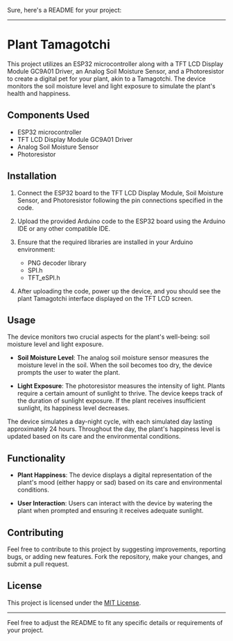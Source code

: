 Sure, here's a README for your project:

---

# Plant Tamagotchi

This project utilizes an ESP32 microcontroller along with a TFT LCD Display Module GC9A01 Driver, an Analog Soil Moisture Sensor, and a Photoresistor to create a digital pet for your plant, akin to a Tamagotchi. The device monitors the soil moisture level and light exposure to simulate the plant's health and happiness.

## Components Used

- ESP32 microcontroller
- TFT LCD Display Module GC9A01 Driver
- Analog Soil Moisture Sensor
- Photoresistor

## Installation

1. Connect the ESP32 board to the TFT LCD Display Module, Soil Moisture Sensor, and Photoresistor following the pin connections specified in the code.

2. Upload the provided Arduino code to the ESP32 board using the Arduino IDE or any other compatible IDE.

3. Ensure that the required libraries are installed in your Arduino environment:
   - PNG decoder library
   - SPI.h
   - TFT_eSPI.h

4. After uploading the code, power up the device, and you should see the plant Tamagotchi interface displayed on the TFT LCD screen.

## Usage

The device monitors two crucial aspects for the plant's well-being: soil moisture level and light exposure.

- **Soil Moisture Level**: The analog soil moisture sensor measures the moisture level in the soil. When the soil becomes too dry, the device prompts the user to water the plant.

- **Light Exposure**: The photoresistor measures the intensity of light. Plants require a certain amount of sunlight to thrive. The device keeps track of the duration of sunlight exposure. If the plant receives insufficient sunlight, its happiness level decreases.

The device simulates a day-night cycle, with each simulated day lasting approximately 24 hours. Throughout the day, the plant's happiness level is updated based on its care and the environmental conditions.

## Functionality

- **Plant Happiness**: The device displays a digital representation of the plant's mood (either happy or sad) based on its care and environmental conditions.

- **User Interaction**: Users can interact with the device by watering the plant when prompted and ensuring it receives adequate sunlight.

## Contributing

Feel free to contribute to this project by suggesting improvements, reporting bugs, or adding new features. Fork the repository, make your changes, and submit a pull request.

## License

This project is licensed under the [MIT License](LICENSE).

---

Feel free to adjust the README to fit any specific details or requirements of your project.
